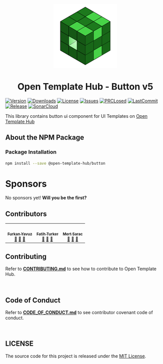 <p align="center">
   <a href="https://opentemplatehub.com">
    <img src="https://raw.githubusercontent.com/open-template-hub/open-template-hub.github.io/master/assets/logo/brand-logo.png" alt="Logo" width=200>
  </a>
</p>

<h1 align="center">
Open Template Hub - Button v5
</h1>

[![Version](https://img.shields.io/npm/v/@open-template-hub/button?color=CB3837&style=for-the-badge&logo=npm)](https://www.npmjs.com/package/@open-template-hub/button)
[![Downloads](https://img.shields.io/npm/dt/@open-template-hub/button?color=CB3837&logo=npm&style=for-the-badge)](https://www.npmjs.com/package/@open-template-hub/button)
[![License](https://img.shields.io/github/license/open-template-hub/button?color=43b043&style=for-the-badge)](LICENSE)
[![Issues](https://img.shields.io/github/issues/open-template-hub/button?color=43b043&style=for-the-badge)](https://github.com/open-template-hub/button/issues)
[![PRCLosed](https://img.shields.io/github/issues-pr-closed-raw/open-template-hub/button?color=43b043&style=for-the-badge)](https://github.com/open-template-hub/button/pulls?q=is%3Apr+is%3Aclosed)
[![LastCommit](https://img.shields.io/github/last-commit/open-template-hub/button?color=43b043&style=for-the-badge)](https://github.com/open-template-hub/button/commits/master)
[![Release](https://img.shields.io/github/release/open-template-hub/button?include_prereleases&color=43b043&style=for-the-badge)](https://github.com/open-template-hub/button/releases)
[![SonarCloud](https://img.shields.io/sonar/quality_gate/open-template-hub_button?server=https%3A%2F%2Fsonarcloud.io&label=Sonar%20Cloud&style=for-the-badge&logo=sonarcloud)](https://sonarcloud.io/dashboard?id=open-template-hub_button)

This library contains button ui component for UI Templates on [Open Template Hub](https://github.com/open-template-hub)

## About the NPM Package

### Package Installation

```sh
npm install --save @open-template-hub/button
```

# Sponsors

No sponsors yet! **Will you be the first?**

## Contributors

<!-- ALL-CONTRIBUTORS-LIST:START - Do not remove or modify this section -->
<!-- prettier-ignore-start -->
<!-- markdownlint-disable -->
<table>
  <tr>
    <td align="center"><a href="https://github.com/furknyavuz"><img src="https://avatars0.githubusercontent.com/u/2248168?s=460&u=435ef6ade0785a7a135ce56cae751fb3ade1d126&v=4" width="100px;" alt=""/><br /><sub><b>Furkan Yavuz</b></sub></a><br /><a href="https://github.com/open-template-hub/button/issues/created_by/furknyavuz" title="Answering Questions">💬</a> <a href="https://github.com/open-template-hub/button/commits?author=furknyavuz" title="Documentation">📖</a> <a href="https://github.com/open-template-hub/button/pulls?q=is%3Apr+reviewed-by%3Afurknyavuz" title="Reviewed Pull Requests">👀</a></td>
    <td align="center"><a href="https://github.com/fatihturker"><img src="https://avatars1.githubusercontent.com/u/2202179?s=460&u=261b1129e7106c067783cb022ab9999aad833bdc&v=4" width="100px;" alt=""/><br /><sub><b>Fatih Turker</b></sub></a><br /><a href="https://github.com/open-template-hub/button/issues/created_by/fatihturker" title="Answering Questions">💬</a> <a href="https://github.com/open-template-hub/button/commits?author=fatihturker" title="Documentation">📖</a> <a href="https://github.com/open-template-hub/button/pulls?q=is%3Apr+reviewed-by%3Afatihturker" title="Reviewed Pull Requests">👀</a></td>
    <td align="center"><a href="https://github.com/mertlsarac"><img src="https://avatars1.githubusercontent.com/u/38442589?s=400&u=aa3cda11724fc297a0bfa6beb35c9be81687cf3c&v=4" width="100px;" alt=""/><br /><sub><b>Mert Sarac</b></sub></a><br /><a href="https://github.com/open-template-hub/button/issues/created_by/mertlsarac" title="Answering Questions">💬</a> <a href="https://github.com/open-template-hub/button/commits?author=mertlsarac" title="Documentation">📖</a> <a href="https://github.com/open-template-hub/button/pulls?q=is%3Apr+reviewed-by%3Amertlsarac" title="Reviewed Pull Requests">👀</a></td>
  </tr>
</table>

<!-- markdownlint-enable -->
<!-- prettier-ignore-end -->

<!-- ALL-CONTRIBUTORS-LIST:END -->

## Contributing

Refer to **[CONTRIBUTING.md](https://github.com/open-template-hub/.github/blob/master/docs/CONTRIBUTING.md)** to see how to contribute to Open Template Hub.

<br/>

## Code of Conduct

Refer to **[CODE_OF_CONDUCT.md](https://github.com/open-template-hub/.github/blob/master/docs/CODE_OF_CONDUCT.md)** to see contributor covenant code of conduct.

<br/>

## LICENSE

The source code for this project is released under the [MIT License](LICENSE).
